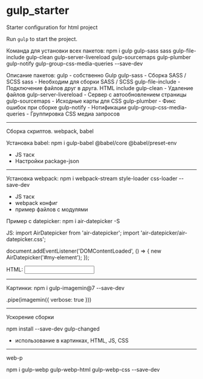 # gulp_starter
Starter configuration for html project

Run `gulp` to start the project.

Команда для установки всех пакетов:
npm i gulp gulp-sass sass gulp-file-include gulp-clean gulp-server-livereload gulp-sourcemaps gulp-plumber gulp-notify gulp-group-css-media-queries --save-dev

Описание пакетов:
gulp - собственно Gulp
gulp-sass - Сборка SASS / SCSS
sass - Необходим для сборки SASS / SCSS
gulp-file-include - Подключение файлов друг в друга. HTML include
gulp-clean - Удаление файлов
gulp-server-livereload - Сервер с автообновлением страницы
gulp-sourcemaps - Исходные карты для CSS
gulp-plumber - Фикс ошибок при сборке
gulp-notify - Нотификации
gulp-group-css-media-queries - Группировка CSS медиа запросов

----------------------------------------------------------------------

Сборка скриптов. webpack, babel

Установка babel:
npm i gulp-babel @babel/core @babel/preset-env

- JS таск
- Настройки package-json

----------------------------------------------------------------------

Установка webpack:
npm i webpack-stream style-loader css-loader --save-dev

- JS таск
- webpack конфиг
- пример файлов с модулями

Пример с datepicker:
npm i air-datepicker -S


JS:
import AirDatepicker from 'air-datepicker';
import 'air-datepicker/air-datepicker.css';

document.addEventListener('DOMContentLoaded', () => {
new AirDatepicker('#my-element');
});

HTML:
<input type="text" id="my-element">

----------------------------------------------------------------------

Картинки:
npm i gulp-imagemin@7 --save-dev

.pipe(imagemin({ verbose: true }))


----------------------------------------------------------------------

Ускорение сборки

npm install --save-dev gulp-changed

- использование в картинках, HTML, JS, CSS


----------------------------------------------------------------------


web-p

npm i gulp-webp gulp-webp-html gulp-webp-css --save-dev
